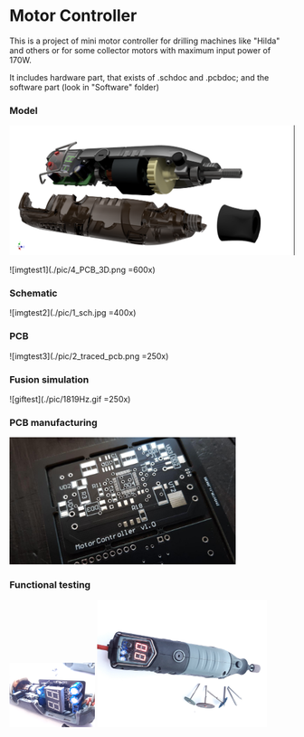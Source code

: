 # Motor Controller


This is a project of mini motor controller for drilling machines like "Hilda" and others or for some collector motors with maximum input power of 170W.

It includes hardware part, that exists of .schdoc and .pcbdoc;
    and the software part (look in "Software" folder)


### Model

![imgtest1](./pic/6_inventor_model_all.png)

![imgtest1](./pic/4_PCB_3D.png =600x)


### Schematic

![imgtest2](./pic/1_sch.jpg =400x)


### PCB

![imgtest3](./pic/2_traced_pcb.png =250x)


### Fusion simulation

![giftest](./pic/1819Hz.gif =250x)


### PCB manufacturing


<img src="pic/10_pic.jpg" width="400">


### Functional testing

<img src="pic/8_pic.jpg" width="30%"> <img src="pic/9_pic.jpg" width="300px">